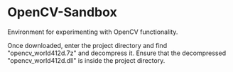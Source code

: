 # OpenCV-Sandbox
Environment for experimenting with OpenCV functionality.

Once downloaded, enter the project directory and find "opencv_world412d.7z" and decompress it.
Ensure that the decompressed "opencv_world412d.dll" is inside the project directory.
